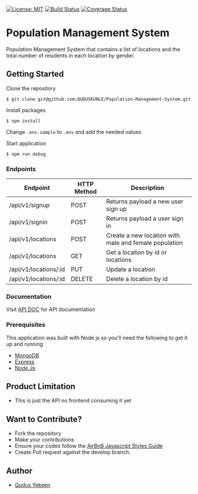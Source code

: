 [![License: MIT](https://img.shields.io/badge/License-MIT-brightgreen.svg)](https://choosealicense.com/licenses/mit/)
[![Build Status](https://travis-ci.org/QUDUSKUNLE/Population-Management-System.svg?branch=master)](https://travis-ci.org/QUDUSKUNLE/Population-Management-System)
[![Coverage Status](https://coveralls.io/repos/github/QUDUSKUNLE/Population-Management-System/badge.svg?branch=master)](https://coveralls.io/github/QUDUSKUNLE/Population-Management-System?branch=master)

# Population Management System

Population Management System that contains a list of locations and the total number of residents in each location by gender.

## Getting Started

Clone the repository

```
$ git clone git@github.com:QUDUSKUNLE/Population-Management-System.git
```

Install packages

```
$ npm install
```

Change `.env.sample` to `.env` and add the needed values

Start application

```
$ npm run debug
```

### Endpoints

| Endpoint                | HTTP Method | Description                                |
| ------------------------| ----------- | ------------------------------------------ |
| /api/v1/signup          | POST        | Returns payload a new user sign up         |
| /api/v1/signin          | POST        | Returns payload a user sign in             |
| /api/v1/locations       | POST        | Create a new location with male and female population |
| /api/v1/locations       | GET         | Get a location by id or locations          |
| /api/v1/locations/:id   | PUT         | Update a location                          |
| /api/v1/locations/:id   | DELETE      | Delete a location by id                    |

### Documentation

Visit [API DOC](https://web.postman.co/collections/1515024-01a58e27-c509-4009-8033-baf1e6629ce5?workspace=1cebf9f6-06c8-4420-81c9-b5843b20c305) for API documentation

### Prerequisites

This application was built with Node js so you'll need the following to get it up and running

- [MongoDB](https://mongoosejs.com/)
- [Express](https://expressjs.com)
- [Node Js](https://nodejs.org/en/download/)


## Product Limitation

- This is just the API no frontend consuming it yet

## Want to Contribute?

- Fork the repository
- Make your contributions
- Ensure your codes follow the [AirBnB Javascript Styles Guide](http://airbnb.io/javascript/)
- Create Pull request against the develop branch.

## Author

- [Qudus Yekeen](https://github.com/QUDUSKUNLE)
